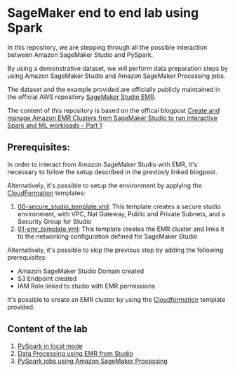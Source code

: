 # SageMaker end to end lab using Spark

In this repository, we are stepping through all the possible interaction between Amazon SageMaker Studio and PySpark.

By using a demonstrative dataset, we will perform data preparation steps by using Amazon SageMaker Studio and 
Amazon SageMaker Processing jobs.

The dataset and the example provided are officially publicly maintained in the official AWS repository
[SageMaker Studio EMR](https://github.com/aws-samples/sagemaker-studio-emr).

The content of this repository is based on the offical blogpost 
[Create and manage Amazon EMR Clusters from SageMaker Studio to run interactive Spark and ML workloads – Part 1](https://aws.amazon.com/blogs/machine-learning/part-1-create-and-manage-amazon-emr-clusters-from-sagemaker-studio-to-run-interactive-spark-and-ml-workloads/)

## Prerequisites:

In order to interact from Amazon SageMaker Studio with EMR, it's necessary to follow the setup described in the previosly 
linked blogpost.

Alternatively, it's possible to setup the environment by applying the [CloudFormation](./infrastructure_templates) templates:
1. [00-secure_studio_template.yml](infrastructure_templates/00-secure_studio_template.yml): This template creates a secure studio environment,
with VPC, Nat Gateway, Public and Private Subnets, and a Security Group for Studio
2. [01-emr_template.yml](infrastructure_templates/02-emr_cluster_template.yml): This template creates the EMR cluster and links it to the networking
configuration defined for SageMaker Studio

Alternatively, it's possible to skip the previous step by adding the following prerequisites:

* Amazon SageMaker Studio Domain created
* S3 Endpoint created
* IAM Role linked to studio with EMR permissions

It's possible to create an EMR cluster by using the [Cloudformation](infrastructure_templates/02-emr_cluster_template.yml) template provided.

## Content of the lab

1. [PySpark in local mode](labs/00-notebook-local-pyspark/00-notebook-local-pyspark.ipynb)
2. [Data Processing using EMR from Studio](labs/01-notebook-sparkmagic-emr/01-spark-emr.ipynb)
3. [PySpark jobs using Amazon SageMaker Processing](labs/02-processing-job-spark/02-processing-job-spark.ipynb)